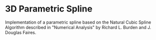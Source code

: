 # 3D Parametric Spline
Implementation of a parametric spline based on the Natural Cubic Spline Algorithm described in "Numerical Analysis" by Richard L. Burden and J. Douglas Faires.